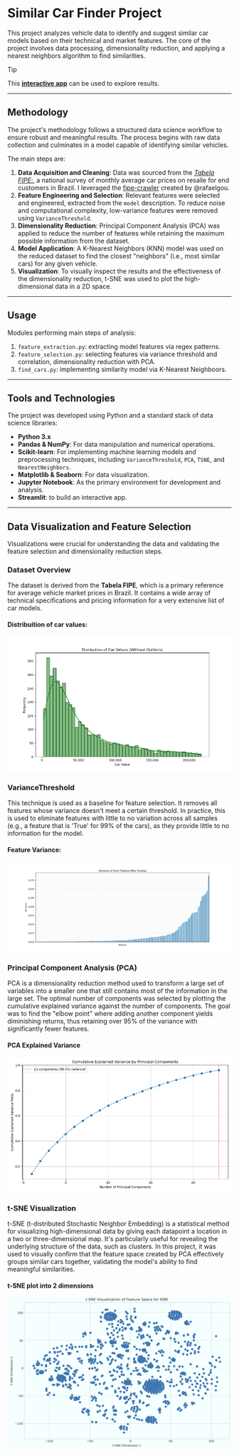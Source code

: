 # Similar Car Finder Project

This project analyzes vehicle data to identify and suggest similar car models based on their technical and market features. The core of the project involves data processing, dimensionality reduction, and applying a nearest neighbors algorithm to find similarities.
<br>

> [!TIP]
> This [**interactive app**](https://cardepreciation.streamlit.app) can be used to explore results.

---

## Methodology

The project's methodology follows a structured data science workflow to ensure robust and meaningful results. The process begins with raw data collection and culminates in a model capable of identifying similar vehicles.

The main steps are:
1.  **Data Acquisition and Cleaning**: Data was sourced from the [*Tabela FIPE*:](https://veiculos.fipe.org.br), a national survey of monthly average car prices on resalle for end customers in Brazil. I leveraged the [fipe-crawler](https://github.com/rafaelgou/fipe-crawler/) created by @rafaelgou.
2.  **Feature Engineering and Selection**: Relevant features were selected and engineered, extracted from the `model` description. To reduce noise and computational complexity, low-variance features were removed using `VarianceThreshold`.
3.  **Dimensionality Reduction**: Principal Component Analysis (PCA) was applied to reduce the number of features while retaining the maximum possible information from the dataset.
4.  **Model Application**: A K-Nearest Neighbors (KNN) model was used on the reduced dataset to find the closest "neighbors" (i.e., most similar cars) for any given vehicle.
5.  **Visualization**: To visually inspect the results and the effectiveness of the dimensionality reduction, t-SNE was used to plot the high-dimensional data in a 2D space.

---

## Usage

Modules performing main steps of analysis:
1. `feature_extraction.py`: extracting model features via regex patterns.
2. `feature_selection.py`: selecting features via variance threshold and correlation, dimensionality reduction with PCA.
3. `find_cars.py`: implementing similarity model via K-Nearest Neighboors.

---

## Tools and Technologies

The project was developed using Python and a standard stack of data science libraries:

* **Python 3.x**
* **Pandas & NumPy**: For data manipulation and numerical operations.
* **Scikit-learn**: For implementing machine learning models and preprocessing techniques, including `VarianceThreshold`, `PCA`, `TSNE`, and `NearestNeighbors`.
* **Matplotlib & Seaborn**: For data visualization.
* **Jupyter Notebook**: As the primary environment for development and analysis.
* **Streamlit**: to build an interactive app.

---

## Data Visualization and Feature Selection

Visualizations were crucial for understanding the data and validating the feature selection and dimensionality reduction steps.

### Dataset Overview

The dataset is derived from the **Tabela FIPE**, which is a primary reference for average vehicle market prices in Brazil. It contains a wide array of technical specifications and pricing information for a very extensive list of car models.
<br>


#### Distribuition of car values:
![Distribuition of car values](https://raw.githubusercontent.com/pietro-bottega/car_depreciation/refs/heads/issue22/assets/car_value_no_outlier_histplot.png)

### VarianceThreshold

This technique is used as a baseline for feature selection. It removes all features whose variance doesn't meet a certain threshold. In practice, this is used to eliminate features with little to no variation across all samples (e.g., a feature that is 'True' for 99% of the cars), as they provide little to no information for the model.

#### Feature Variance:
![Feature Variance](https://raw.githubusercontent.com/pietro-bottega/car_depreciation/refs/heads/issue22/assets/features_variance.png)

### Principal Component Analysis (PCA)

PCA is a dimensionality reduction method used to transform a large set of variables into a smaller one that still contains most of the information in the large set. The optimal number of components was selected by plotting the cumulative explained variance against the number of components. The goal was to find the "elbow point" where adding another component yields diminishing returns, thus retaining over 95% of the variance with significantly fewer features.

#### PCA Explained Variance
![PCA Explained Variance](https://raw.githubusercontent.com/pietro-bottega/car_depreciation/refs/heads/issue22/assets/pca_cumulative_explained_variance.png)

### t-SNE Visualization

t-SNE (t-distributed Stochastic Neighbor Embedding) is a statistical method for visualizing high-dimensional data by giving each datapoint a location in a two or three-dimensional map. It's particularly useful for revealing the underlying structure of the data, such as clusters. In this project, it was used to visually confirm that the feature space created by PCA effectively groups similar cars together, validating the model's ability to find meaningful similarities.

#### t-SNE plot into 2 dimensions
![t-SNE Plot](https://raw.githubusercontent.com/pietro-bottega/car_depreciation/refs/heads/issue22/assets/t-SNE_2d_v2.png)